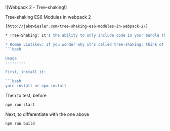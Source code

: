 ![Webpack 2 - Tree-shaking!]

Tree-shaking ES6 Modules in webpack 2

```bash
[http://jakewiesler.com/tree-shaking-es6-modules-in-webpack-2/]
```

```bash
* Tree-Shaking: It's the ability to only include code in your bundle that is being used

* Roman Liutikov: If you wonder why it’s called tree-shaking: think of your application as a dependency graph, this is a tree, and each export is a branch. So if you shake the tree, the dead branches will fall.
```bash

Usage
---------

First, install it:

```bash
yarn install or npm install
```

Then to test, before
```bash
npm run start
```

Next, to differentiate with the one above
```bash
npm run build
```